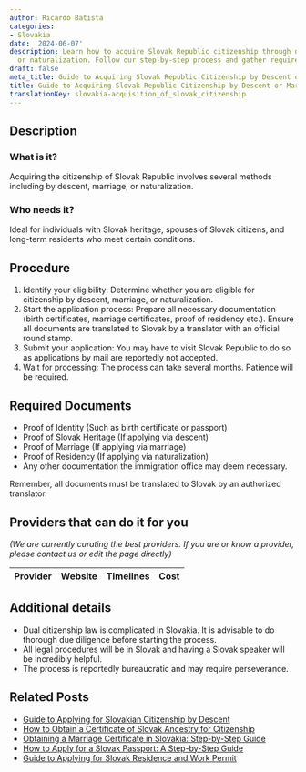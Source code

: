 ```yaml
---
author: Ricardo Batista
categories:
- Slovakia
date: '2024-06-07'
description: Learn how to acquire Slovak Republic citizenship through descent, marriage,
  or naturalization. Follow our step-by-step process and gather required documents.
draft: false
meta_title: Guide to Acquiring Slovak Republic Citizenship by Descent or Marriage
title: Guide to Acquiring Slovak Republic Citizenship by Descent or Marriage
translationKey: slovakia-acquisition_of_slovak_citizenship
---
```


## Description

### What is it?
Acquiring the citizenship of Slovak Republic involves several methods including by descent, marriage, or naturalization.

### Who needs it?
Ideal for individuals with Slovak heritage, spouses of Slovak citizens, and long-term residents who meet certain conditions.

## Procedure

1. Identify your eligibility: Determine whether you are eligible for citizenship by descent, marriage, or naturalization.
2. Start the application process: Prepare all necessary documentation (birth certificates, marriage certificates, proof of residency etc.). Ensure all documents are translated to Slovak by a translator with an official round stamp.
3. Submit your application: You may have to visit Slovak Republic to do so as applications by mail are reportedly not accepted.
4. Wait for processing: The process can take several months. Patience will be required.

## Required Documents

- Proof of Identity (Such as birth certificate or passport)
- Proof of Slovak Heritage (If applying via descent)
- Proof of Marriage (If applying via marriage)
- Proof of Residency (If applying via naturalization)
- Any other documentation the immigration office may deem necessary.

Remember, all documents must be translated to Slovak by an authorized translator.

## Providers that can do it for you

_(We are currently curating the best providers. If you are or know a provider, please contact us or edit the page directly)_

| Provider        |     Website     |     Timelines    |       Cost      |
| --------------- | --------------- |  :-------------: | :-------------: |

## Additional details

- Dual citizenship law is complicated in Slovakia. It is advisable to do thorough due diligence before starting the process.
- All legal procedures will be in Slovak and having a Slovak speaker will be incredibly helpful.
- The process is reportedly bureaucratic and may require perseverance.


## Related Posts

- [Guide to Applying for Slovakian Citizenship by Descent](https://tramitit.com/guides/slovakia/application_for_citizenship/)
- [How to Obtain a Certificate of Slovak Ancestry for Citizenship](https://tramitit.com/guides/slovakia/certificate_of_slovak_ancestry/)
- [Obtaining a Marriage Certificate in Slovakia: Step-by-Step Guide](https://tramitit.com/guides/slovakia/issuance_of_marriage_certificate/)
- [How to Apply for a Slovak Passport: A Step-by-Step Guide](https://tramitit.com/guides/slovakia/issuance_of_passport/)
- [Guide to Applying for Slovak Residence and Work Permit](https://tramitit.com/guides/slovakia/application_for_residence_with_work_permit/)